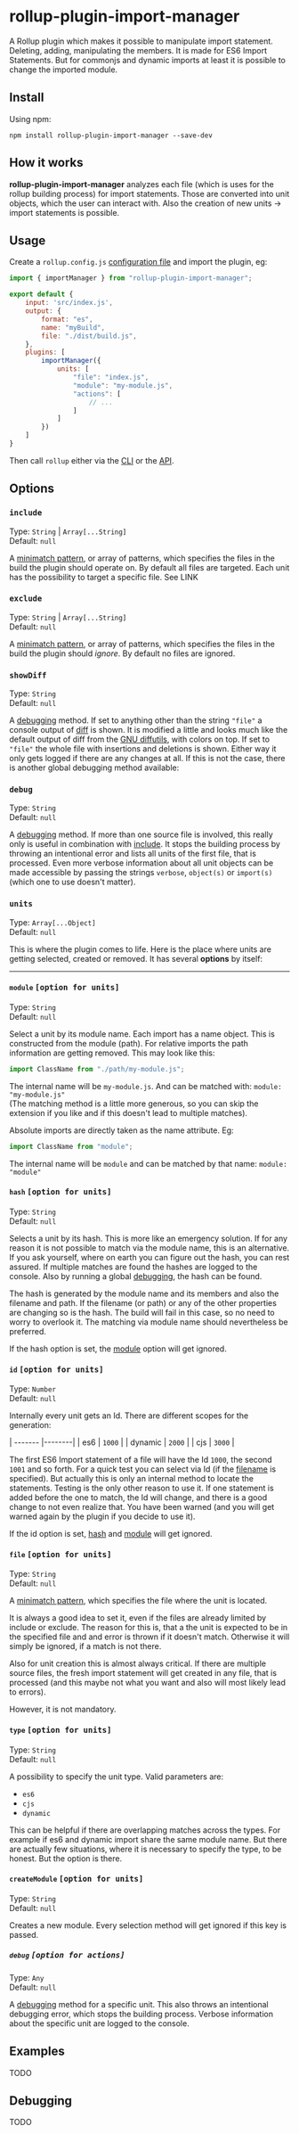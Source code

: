 # rollup-plugin-import-manager

A Rollup plugin which makes it possible to manipulate import statement. Deleting, adding, manipulating the members. It is made for ES6 Import Statements. But for commonjs and dynamic imports at least it is possible to change the imported module.

## Install
Using npm:
```console
npm install rollup-plugin-import-manager --save-dev
```

## How it works
**rollup-plugin-import-manager** analyzes each file (which is uses for the rollup building process) for import statements. Those are converted into unit objects, which the user can interact with. Also the creation of new units &rarr; import statements is possible. 



## Usage

Create a `rollup.config.js` [configuration file](https://www.rollupjs.org/guide/en/#configuration-files) and import the plugin, eg:

```js
import { importManager } from "rollup-plugin-import-manager";

export default {
    input: 'src/index.js',
    output: {   
        format: "es",
        name: "myBuild",
        file: "./dist/build.js",
    },
    plugins: [
        importManager({
            units: [
                "file": "index.js",
                "module": "my-module.js",
                "actions": [
                    // ...
                ]
            ]
        })
    ]
}
```

Then call `rollup` either via the [CLI](https://www.rollupjs.org/guide/en/#command-line-reference) or the [API](https://www.rollupjs.org/guide/en/#javascript-api).


## Options

### `include`  
Type: `String` | `Array[...String]`  
Default: `null`  

A [minimatch pattern](https://github.com/isaacs/minimatch), or array of patterns, which specifies the files in the build the plugin should operate on. By default all files are targeted. Each unit has the possibility to target a specific file. See LINK


### `exclude`  
Type: `String` | `Array[...String]`  
Default: `null`  

A [minimatch pattern](https://github.com/isaacs/minimatch), or array of patterns, which specifies the files in the build the plugin should _ignore_. By default no files are ignored.


### `showDiff`  
Type: `String`  
Default: `null`  

A [debugging](#debugging) method. If set to anything other than the string `"file"` a console output of [diff](https://github.com/kpdecker/jsdiff) is shown. It is modified a little and looks much like the default output of diff from the [GNU diffutils](https://www.gnu.org/software/diffutils/), with colors on top. If set to `"file"` the whole file with insertions and deletions is shown. Either way it only gets logged if there are any changes at all. If this is not the case, there is another global debugging method available:


### `debug`  
Type: `String`  
Default: `null`  

A [debugging](#debugging) method. If more than one source file is involved, this really only is useful in combination with [include](#include). It stops the building process by throwing an intentional error and lists all units of the first file, that is processed. Even more verbose information about all unit objects can be made accessible by passing the strings `verbose`, `object(s)` or `import(s)` (which one to use doesn't matter). 

### `units`
Type: `Array[...Object]`  
Default: `null`  

This is where the plugin comes to life. Here is the place where units are getting selected, created or removed. It has several **options** by itself:

---

#### `module`  <samp>[option for units]</samp>
Type: `String`  
Default: `null`  

Select a unit by its module name. Each import has a name object. This is constructed from the module (path).
For relative imports the path information are getting removed. This may look like this:
```js
import ClassName from "./path/my-module.js";
```
The internal name will be `my-module.js`. And can be matched with: `module: "my-module.js"`  
(The matching method is a little more generous, so you can skip the extension if you like and if this doesn't lead to multiple matches).  

Absolute imports are directly taken as the name attribute. Eg:
```js
import ClassName from "module";
```
The internal name will be `module` and can be matched by that name: `module: "module"`


#### `hash` <samp>[option for units]</samp>
Type: `String`  
Default: `null`  

Selects a unit by its hash. This is more like an emergency solution. If for any reason it is not possible to match via the module name, this is an alternative. If you ask yourself, where on earth you can figure out the hash, you can rest assured. If multiple matches are found the hashes are logged to the console. Also by running a global [debugging](#debug), the hash can be found.  

The hash is generated by the module name and its members and also the filename and path. If the filename (or path) or any of the other properties are changing so is the hash. The build will fail in this case, so no need to worry to overlook it. The matching via module name should nevertheless be preferred.

If the hash option is set, the [module](#module) option will get ignored.


#### `id` <samp>[option for units]</samp>
Type: `Number`  
Default: `null`  

Internally every unit gets an Id. There are different scopes for the generation:

| ------- |--------|
| es6     | `1000` |
| dynamic | `2000` |
| cjs     | `3000` |

The first ES6 Import statement of a file will have the Id `1000`, the second `1001` and so forth. For a quick test you can select via Id (if the [filename](#file) is specified). But actually this is only an internal method to locate the statements. Testing is the only other reason to use it. If one statement is added before the one to match, the Id will change, and there is a good change to not even realize that. You have been warned (and you will get warned again by the plugin if you decide to use it). 

If the id option is set, [hash](#hash) and [module](#module) will get ignored.


#### `file` <samp>[option for units]</samp>
Type: `String`  
Default: `null`  

A [minimatch pattern](https://github.com/isaacs/minimatch), which specifies the file where the unit is located.  

It is always a good idea to set it, even if the files are already limited by include or exclude. The reason for this is, that a the unit is expected to be in the specified file and and error is thrown if it doesn't match. Otherwise it will simply be ignored, if a match is not there.  

Also for unit creation this is almost always critical. If there are multiple source files, the fresh import statement will get created in any file, that is processed (and this maybe not what you want and also will most likely lead to errors).  

However, it is not mandatory.


#### `type` <samp>[option for units]</samp>
Type: `String`  
Default: `null`

A possibility to specify the unit type. Valid parameters are:
 * `es6`
 * `cjs`
 * `dynamic`

This can be helpful if there are overlapping matches across the types. For example if es6 and dynamic import share the same module name. But there are actually few situations, where it is necessary to specify the type, to be honest. But the option is there.


#### `createModule` <samp>[option for units]</samp>
Type: `String`  
Default: `null`

Creates a new module. Every selection method will get ignored if this key is passed.





##### `debug` <samp>[option for actions]</samp>
Type: `Any`  
Default: `null`  

A [debugging](#debugging) method for a specific unit. This also throws an intentional debugging error, which stops the building process. Verbose information about the specific unit are logged to the console.





## Examples
TODO

## Debugging
TODO